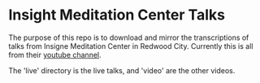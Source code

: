 # Insight Meditation Center Talks

The purpose of this repo is to download and mirror the transcriptions of talks from Insigne Meditation Center in Redwood City. Currently this is all from their [youtube channel](https://www.youtube.com/@InsightMeditationCenter).

The 'live' directory is the live talks, and 'video' are the other videos.